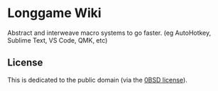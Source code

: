 
# Longgame Wiki

Abstract and interweave macro systems to go faster. (eg AutoHotkey, Sublime Text, VS Code, QMK, etc)

## License

This is dedicated to the public domain (via the [0BSD license](https://choosealicense.com/licenses/0bsd/)).
